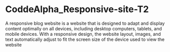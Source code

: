# CoddeAlpha_Responsive-site-T2
A responsive blog website is a website that is designed to adapt and display content optimally on all devices, including desktop computers, tablets, and mobile devices. With a responsive design, the website layout, images, and text automatically adjust to fit the screen size of the device used to view the website
